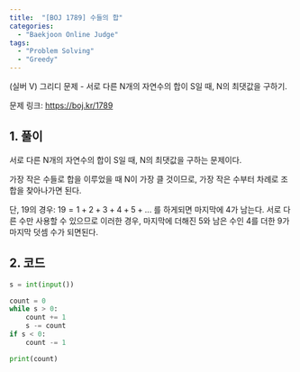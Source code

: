 ```yaml
---
title:  "[BOJ 1789] 수들의 합"
categories:
  - "Baekjoon Online Judge"
tags:
  - "Problem Solving"
  - "Greedy"
---
```


(실버 V) 그리디 문제 - 서로 다른 N개의 자연수의 합이 S일 때, N의 최댓값을 구하기.

<!-- more -->

문제 링크: <https://boj.kr/1789>

## 1. 풀이

서로 다른 N개의 자연수의 합이 S일 때, N의 최댓값을 구하는 문제이다.

가장 작은 수들로 합을 이루었을 때 N이 가장 클 것이므로, 가장 작은 수부터 차례로 조합을 찾아나가면 된다.

단, 19의 경우: $19=1+2+3+4+5+...$ 를 하게되면 마지막에 $4$가 남는다. 서로 다른 수만 사용할 수 있으므로 이러한 경우, 마지막에 더해진 $5$와 남은 수인 $4$를 더한 $9$가 마지막 덧셈 수가 되면된다.


## 2. 코드

```python
s = int(input())

count = 0
while s > 0:
    count += 1
    s -= count
if s < 0:
    count -= 1

print(count)
```

